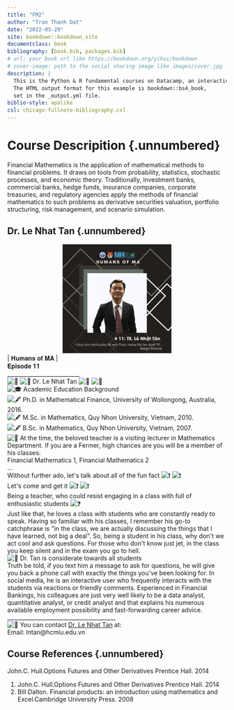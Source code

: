 ```yaml
--- 
title: "FM2"
author: "Tran Thanh Dat"
date: "2022-03-29"
site: bookdown::bookdown_site
documentclass: book
bibliography: [book.bib, packages.bib]
# url: your book url like https://bookdown.org/yihui/bookdown
# cover-image: path to the social sharing image like images/cover.jpg
description: |
  This is the Python & R fundamental courses on Datacamp, an interactive learning platform.
  The HTML output format for this example is bookdown::bs4_book,
  set in the _output.yml file.
biblio-style: apalike
csl: chicago-fullnote-bibliography.csl
---
```




# Course Descripition {.unnumbered}

Financial Mathematics is the application of mathematical methods to financial problems. It draws on tools from probability, statistics, stochastic processes, and economic theory. Traditionally, investment banks, commercial banks, hedge funds, insurance companies, corporate treasuries, and regulatory agencies apply the methods of financial mathematics to such problems as derivative securities valuation, portfolio structuring, risk management, and scenario simulation.

## Dr. Le Nhat Tan {.unnumbered}

<center>
<img height="250" width="250" alt="May be an image of 1 person and text" class="i09qtzwb n7fi1qx3 datstx6m pmk7jnqg j9ispegn kr520xx4 k4urcfbm bixrwtb6" referrerpolicy="origin-when-cross-origin" src="https://raw.githubusercontent.com/ThanhDatIU/image/main/thaytan.png">
</center>

<div class="kvgmc6g5 cxmmr5t8 oygrvhab hcukyx3x c1et5uql ii04i59q">
<div dir="auto" style="text-align: start;">| 𝐇𝐮𝐦𝐚𝐧𝐬 𝐨𝐟 𝐌𝐀 |
</div>
<div dir="auto" style="text-align: start;">𝐄𝐩𝐢𝐬𝐨𝐝𝐞 𝟏𝟏
</div>
<div dir="auto" style="text-align: start;">__________________________
</div>
<div dir="auto" style="text-align: start;">
<span class="pq6dq46d tbxw36s4 knj5qynh kvgmc6g5 ditlmg2l oygrvhab nvdbi5me sf5mxxl7 gl3lb2sf hhz5lgdu">
<img height="16" width="16" alt="📖" referrerpolicy="origin-when-cross-origin" src="https://static.xx.fbcdn.net/images/emoji.php/v9/t3d/2/16/1f4d6.png">
</span>
<span class="pq6dq46d tbxw36s4 knj5qynh kvgmc6g5 ditlmg2l oygrvhab nvdbi5me sf5mxxl7 gl3lb2sf hhz5lgdu">
<img height="16" width="16" alt="📖" referrerpolicy="origin-when-cross-origin" src="https://static.xx.fbcdn.net/images/emoji.php/v9/t3d/2/16/1f4d6.png">
</span>Dr. Le Nhat Tan
<span class="pq6dq46d tbxw36s4 knj5qynh kvgmc6g5 ditlmg2l oygrvhab nvdbi5me sf5mxxl7 gl3lb2sf hhz5lgdu">
<img height="16" width="16" alt="📖" referrerpolicy="origin-when-cross-origin" src="https://static.xx.fbcdn.net/images/emoji.php/v9/t3d/2/16/1f4d6.png">
</span>
<span class="pq6dq46d tbxw36s4 knj5qynh kvgmc6g5 ditlmg2l oygrvhab nvdbi5me sf5mxxl7 gl3lb2sf hhz5lgdu">
<img height="16" width="16" alt="📖" referrerpolicy="origin-when-cross-origin" src="https://static.xx.fbcdn.net/images/emoji.php/v9/t3d/2/16/1f4d6.png">
</span>
</div>
<div dir="auto" style="text-align: start;">
<span class="pq6dq46d tbxw36s4 knj5qynh kvgmc6g5 ditlmg2l oygrvhab nvdbi5me sf5mxxl7 gl3lb2sf hhz5lgdu">
<img height="16" width="16" alt="🎓" referrerpolicy="origin-when-cross-origin" src="https://static.xx.fbcdn.net/images/emoji.php/v9/tc4/2/16/1f393.png">
</span>Academic Education Background
</div>
<div dir="auto" style="text-align: start;">
<span class="pq6dq46d tbxw36s4 knj5qynh kvgmc6g5 ditlmg2l oygrvhab nvdbi5me sf5mxxl7 gl3lb2sf hhz5lgdu">
<img height="16" width="16" alt="🖋" referrerpolicy="origin-when-cross-origin" src="https://static.xx.fbcdn.net/images/emoji.php/v9/t56/2/16/1f58b.png">
</span>Ph.D.  in Mathematical Finance, University of Wollongong, Australia, 2016.
</div>
<div dir="auto" style="text-align: start;">
<span class="pq6dq46d tbxw36s4 knj5qynh kvgmc6g5 ditlmg2l oygrvhab nvdbi5me sf5mxxl7 gl3lb2sf hhz5lgdu">
<img height="16" width="16" alt="🖋" referrerpolicy="origin-when-cross-origin" src="https://static.xx.fbcdn.net/images/emoji.php/v9/t56/2/16/1f58b.png">
</span>M.Sc. in Mathematics, Quy Nhon University, Vietnam, 2010.
</div>
<div dir="auto" style="text-align: start;">
<span class="pq6dq46d tbxw36s4 knj5qynh kvgmc6g5 ditlmg2l oygrvhab nvdbi5me sf5mxxl7 gl3lb2sf hhz5lgdu">
<img height="16" width="16" alt="🖋" referrerpolicy="origin-when-cross-origin" src="https://static.xx.fbcdn.net/images/emoji.php/v9/t56/2/16/1f58b.png">
</span>B.Sc. in Mathematics, Quy Nhon University, Vietnam, 2007.
</div>
<div dir="auto" style="text-align: start;">
<span class="pq6dq46d tbxw36s4 knj5qynh kvgmc6g5 ditlmg2l oygrvhab nvdbi5me sf5mxxl7 gl3lb2sf hhz5lgdu">
<img height="16" width="16" alt="🏫" referrerpolicy="origin-when-cross-origin" src="https://static.xx.fbcdn.net/images/emoji.php/v9/tc7/2/16/1f3eb.png">
</span>At the time, the beloved teacher is a visiting lecturer in Mathematics Department. If you are a Fermer, high chances are you will be a member of his classes:
</div>
<div dir="auto" style="text-align: start;">Financial Mathematics 1, Financial Mathematics 2
</div>
<div dir="auto" style="text-align: start;">…
</div>
<div dir="auto" style="text-align: start;">Without further ado, let's talk about all of the fun fact
<span class="pq6dq46d tbxw36s4 knj5qynh kvgmc6g5 ditlmg2l oygrvhab nvdbi5me sf5mxxl7 gl3lb2sf hhz5lgdu">
<img height="16" width="16" alt="❗" referrerpolicy="origin-when-cross-origin" src="https://static.xx.fbcdn.net/images/emoji.php/v9/td1/2/16/2757.png">
</span>
<span class="pq6dq46d tbxw36s4 knj5qynh kvgmc6g5 ditlmg2l oygrvhab nvdbi5me sf5mxxl7 gl3lb2sf hhz5lgdu">
<img height="16" width="16" alt="❗" referrerpolicy="origin-when-cross-origin" src="https://static.xx.fbcdn.net/images/emoji.php/v9/td1/2/16/2757.png">
</span>
</div>
<div dir="auto" style="text-align: start;">Let's come and get it
<span class="pq6dq46d tbxw36s4 knj5qynh kvgmc6g5 ditlmg2l oygrvhab nvdbi5me sf5mxxl7 gl3lb2sf hhz5lgdu">
<img height="16" width="16" alt="❗" referrerpolicy="origin-when-cross-origin" src="https://static.xx.fbcdn.net/images/emoji.php/v9/td1/2/16/2757.png">
</span>
<span class="pq6dq46d tbxw36s4 knj5qynh kvgmc6g5 ditlmg2l oygrvhab nvdbi5me sf5mxxl7 gl3lb2sf hhz5lgdu">
<img height="16" width="16" alt="❗" referrerpolicy="origin-when-cross-origin" src="https://static.xx.fbcdn.net/images/emoji.php/v9/td1/2/16/2757.png">
</span>
</div>
<div dir="auto" style="text-align: start;">Being a teacher, who could resist engaging in a class with full of enthusiastic students
<span class="pq6dq46d tbxw36s4 knj5qynh kvgmc6g5 ditlmg2l oygrvhab nvdbi5me sf5mxxl7 gl3lb2sf hhz5lgdu">
<img height="16" width="16" alt="❓" referrerpolicy="origin-when-cross-origin" src="https://static.xx.fbcdn.net/images/emoji.php/v9/tcd/2/16/2753.png">
</span>
</div>
<div dir="auto" style="text-align: start;">Just like that, he loves a class with students who are constantly ready to speak. Having so familiar with his classes, I remember his go-to catchphrase is "in the class, we are actually discussing the things that I have learned, not big a deal". So, being a student in his class, why don't we act cool and ask questions. For those who don't know just jet, in the class you keep silent and in the exam you go to hell.
</div>
<div dir="auto" style="text-align: start;">
<span class="pq6dq46d tbxw36s4 knj5qynh kvgmc6g5 ditlmg2l oygrvhab nvdbi5me sf5mxxl7 gl3lb2sf hhz5lgdu">
<img height="16" width="16" alt="💝" referrerpolicy="origin-when-cross-origin" src="https://static.xx.fbcdn.net/images/emoji.php/v9/tb6/2/16/1f49d.png">
</span>Dr. Tan is considerate towards all students
</div>
<div dir="auto" style="text-align: start;"> Truth be told, if you text him a message to ask for questions, he will give you back a phone call with exactly the things you've been looking for. In social media, he is an interactive user who frequently interacts with the students via reactions or friendly comments. Experienced in Financial Bankings, his colleagues are just very well likely to be a data analyst, quantitative analyst, or credit analyst and that explains his numerous available employment possibility and fast-forwarding career advice. 
</div>
<div dir="auto" style="text-align: start;">_______________________________________
</div>
<div dir="auto" style="text-align: start;">
<span class="pq6dq46d tbxw36s4 knj5qynh kvgmc6g5 ditlmg2l oygrvhab nvdbi5me sf5mxxl7 gl3lb2sf hhz5lgdu">
<img height="16" width="16" alt="📌" referrerpolicy="origin-when-cross-origin" src="https://static.xx.fbcdn.net/images/emoji.php/v9/t4b/2/16/1f4cc.png">
</span> You can contact <a href="https://www.facebook.com/nhattan.le.94">Dr. Le Nhat Tan</a> at:
</div>
<div dir="auto" style="text-align: start;">Email: lntan@hcmiu.edu.vn
</div>
</div>

## Course References {.unnumbered}

John.C. Hull.Options Futures and Other Derivatives Prentice Hall. 2014

1. John.C. Hull.Options Futures and Other Derivatives Prentice Hall. 2014
2. Bill Dalton. Financial products: an introduction using mathematics and Excel.Cambridge University Press. 2008

